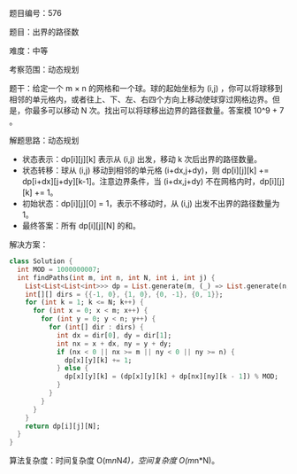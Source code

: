 题目编号：576

题目：出界的路径数

难度：中等

考察范围：动态规划

题干：给定一个 m × n 的网格和一个球。球的起始坐标为 (i,j) ，你可以将球移到相邻的单元格内，或者往上、下、左、右四个方向上移动使球穿过网格边界。但是，你最多可以移动 N 次。找出可以将球移出边界的路径数量。答案模 10^9 + 7 。

解题思路：动态规划

- 状态表示：dp[i][j][k] 表示从 (i,j) 出发，移动 k 次后出界的路径数量。
- 状态转移：球从 (i,j) 移动到相邻的单元格 (i+dx,j+dy)，则 dp[i][j][k] += dp[i+dx][j+dy][k-1]。注意边界条件，当 (i+dx,j+dy) 不在网格内时，dp[i][j][k] += 1。
- 初始状态：dp[i][j][0] = 1，表示不移动时，从 (i,j) 出发不出界的路径数量为 1。
- 最终答案：所有 dp[i][j][N] 的和。

解决方案：

```dart
class Solution {
  int MOD = 1000000007;
  int findPaths(int m, int n, int N, int i, int j) {
    List<List<List<int>>> dp = List.generate(m, (_) => List.generate(n, (_) => List.filled(N + 1, 0)));
    int[][] dirs = {{-1, 0}, {1, 0}, {0, -1}, {0, 1}};
    for (int k = 1; k <= N; k++) {
      for (int x = 0; x < m; x++) {
        for (int y = 0; y < n; y++) {
          for (int[] dir : dirs) {
            int dx = dir[0], dy = dir[1];
            int nx = x + dx, ny = y + dy;
            if (nx < 0 || nx >= m || ny < 0 || ny >= n) {
              dp[x][y][k] += 1;
            } else {
              dp[x][y][k] = (dp[x][y][k] + dp[nx][ny][k - 1]) % MOD;
            }
          }
        }
      }
    }
    return dp[i][j][N];
  }
}
```

算法复杂度：时间复杂度 O(m*n*N*4)，空间复杂度 O(m*n*N)。
